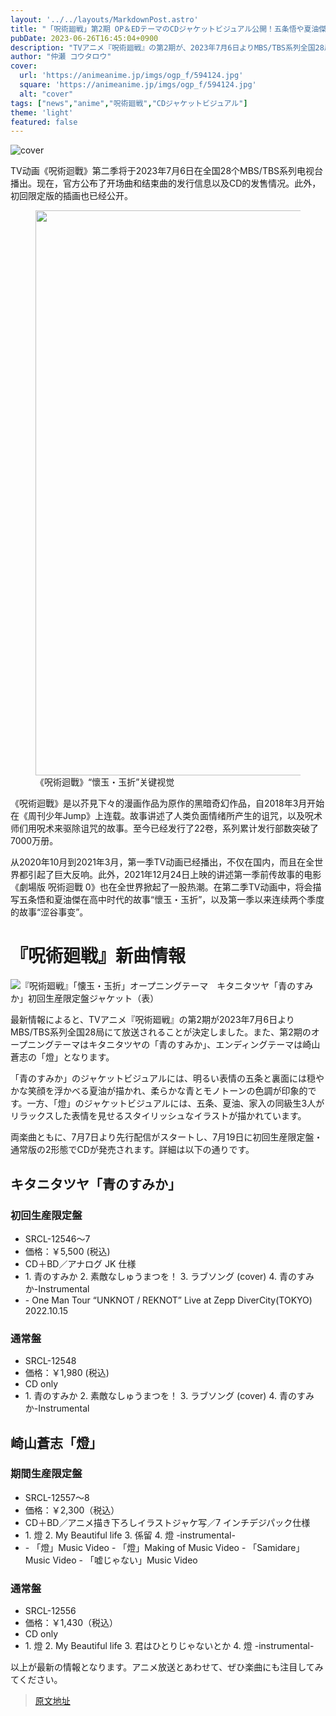 ```yaml
---
layout: '../../layouts/MarkdownPost.astro'
title: "「呪術廻戦」第2期 OP＆EDテーマのCDジャケットビジュアル公開！五条悟や夏油傑、家入硝子が描き下ろし♪"
pubDate: 2023-06-26T16:45:04+0900
description: "TVアニメ『呪術廻戦』の第2期が、2023年7月6日よりMBS/TBS系列全国28局にて放送される。このたびその放送に向けて、オープニングテーマとエンディングテーマの配信、およびCDの発売情報が到着した。さらに、初回限定盤の描き下ろしジャケットビジュアルも公開された。"
author: "仲瀬 コウタロウ"
cover:
  url: 'https://animeanime.jp/imgs/ogp_f/594124.jpg'
  square: 'https://animeanime.jp/imgs/ogp_f/594124.jpg'
  alt: "cover"
tags: ["news","anime","呪術廻戦","CDジャケットビジュアル"]
theme: 'light'
featured: false
---
```


![cover](https://animeanime.jp/imgs/ogp_f/594124.jpg)

TV动画《呪術迴戰》第二季将于2023年7月6日在全国28个MBS/TBS系列电视台播出。现在，官方公布了开场曲和结束曲的发行信息以及CD的发售情况。此外，初回限定版的插画也已经公开。<br></p><figure class="ctms-editor-image"><img src="https://animeanime.jp/imgs/zoom/594119.jpg" class="inline-article-image" width="640" height="904"><figcaption>《呪術迴戰》“懷玉・玉折”关键视觉</figcaption></figure><p>《呪術迴戰》是以芥見下々的漫画作品为原作的黑暗奇幻作品，自2018年3月开始在《周刊少年Jump》上连载。故事讲述了人类负面情绪所产生的诅咒，以及呪术师们用呪术来驱除诅咒的故事。至今已经发行了22卷，系列累计发行部数突破了7000万册。</p><p>从2020年10月到2021年3月，第一季TV动画已经播出，不仅在国内，而且在全世界都引起了巨大反响。此外，2021年12月24日上映的讲述第一季前传故事的电影《劇場版 呪術迴戰 0》也在全世界掀起了一股热潮。在第二季TV动画中，将会描写五条悟和夏油傑在高中时代的故事“懷玉・玉折”，以及第一季以来连续两个季度的故事“涩谷事变”。</p>
# 『呪術廻戦』新曲情報

![『呪術廻戦』「懐玉・玉折」オープニングテーマ　キタニタツヤ「青のすみか」初回生産限定盤ジャケット（表）](https://animeanime.jp/imgs/zoom/594121.jpg)

最新情報によると、TVアニメ『呪術廻戦』の第2期が2023年7月6日よりMBS/TBS系列全国28局にて放送されることが決定しました。また、第2期のオープニングテーマはキタニタツヤの「青のすみか」、エンディングテーマは崎山蒼志の「燈」となります。

「青のすみか」のジャケットビジュアルには、明るい表情の五条と裏面には穏やかな笑顔を浮かべる夏油が描かれ、柔らかな青とモノトーンの色調が印象的です。一方、「燈」のジャケットビジュアルには、五条、夏油、家入の同級生3人がリラックスした表情を見せるスタイリッシュなイラストが描かれています。

両楽曲ともに、7月7日より先行配信がスタートし、7月19日に初回生産限定盤・通常版の2形態でCDが発売されます。詳細は以下の通りです。

## キタニタツヤ「青のすみか」

### 初回生産限定盤

- SRCL-12546～7
- 価格：￥5,500 (税込)
- CD＋BD／アナログ JK 仕様
- <CD>
  1. 青のすみか
  2. 素敵なしゅうまつを！ 
  3. ラブソング (cover)
  4. 青のすみか-Instrumental
- <BD>
  - One Man Tour “UNKNOT / REKNOT” Live at Zepp DiverCity(TOKYO) 2022.10.15

### 通常盤

- SRCL-12548
- 価格：￥1,980 (税込)
- CD only
- <CD>
  1. 青のすみか
  2. 素敵なしゅうまつを！ 
  3. ラブソング (cover)
  4. 青のすみか-Instrumental

## 崎山蒼志「燈」

### 期間生産限定盤

- SRCL-12557～8
- 価格：￥2,300（税込）
- CD＋BD／アニメ描き下ろしイラストジャケ写／7 インチデジパック仕様
- <CD>
  1. 燈
  2. My Beautiful life
  3. 係留
  4. 燈 -instrumental-
- <BD>
  - 「燈」Music Video
  - 「燈」Making of Music Video
  - 「Samidare」Music Video
  - 「嘘じゃない」Music Video

### 通常盤

- SRCL-12556
- 価格：￥1,430（税込）
- CD only
- <CD>
  1. 燈
  2. My Beautiful life
  3. 君はひとりじゃないとか
  4. 燈 -instrumental-

以上が最新の情報となります。アニメ放送とあわせて、ぜひ楽曲にも注目してみてください。

>[原文地址](https://animeanime.jp/article/2023/06/26/78174.html)  
